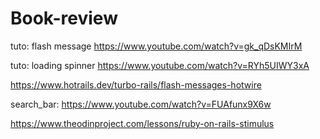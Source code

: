 # Book-review

tuto: flash message https://www.youtube.com/watch?v=gk_qDsKMIrM

tuto: loading spinner https://www.youtube.com/watch?v=RYh5UIWY3xA

https://www.hotrails.dev/turbo-rails/flash-messages-hotwire

search_bar: https://www.youtube.com/watch?v=FUAfunx9X6w

https://www.theodinproject.com/lessons/ruby-on-rails-stimulus
